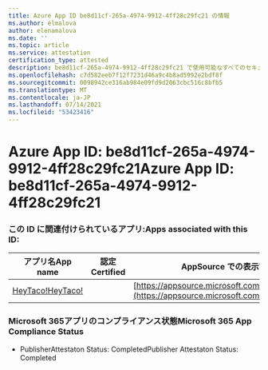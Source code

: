 ```yaml
---
title: Azure App ID be8d11cf-265a-4974-9912-4ff28c29fc21 の情報
ms.author: elmalova
author: elenamalova
ms.date: ''
ms.topic: article
ms.service: attestation
certification_type: attested
description: be8d11cf-265a-4974-9912-4ff28c29fc21 で使用可能なすべてのセキュリティおよびコンプライアンス情報。
ms.openlocfilehash: c7d582eeb7f12f7231d46a9c4b8ad5992e2bdf8f
ms.sourcegitcommit: 0098942ce316ab984e09fd9d2063cbc516c8bfb5
ms.translationtype: MT
ms.contentlocale: ja-JP
ms.lasthandoff: 07/14/2021
ms.locfileid: "53423416"
---
```

# <a name="azure-app-id-be8d11cf-265a-4974-9912-4ff28c29fc21"></a><span data-ttu-id="18829-103">Azure App ID: be8d11cf-265a-4974-9912-4ff28c29fc21</span><span class="sxs-lookup"><span data-stu-id="18829-103">Azure App ID: be8d11cf-265a-4974-9912-4ff28c29fc21</span></span>


### <a name="apps-associated-with-this-id"></a><span data-ttu-id="18829-104">この ID に関連付けられているアプリ:</span><span class="sxs-lookup"><span data-stu-id="18829-104">Apps associated with this ID:</span></span>
| <span data-ttu-id="18829-105">**アプリ名**</span><span class="sxs-lookup"><span data-stu-id="18829-105">**App name**</span></span> | <span data-ttu-id="18829-106">**認定**</span><span class="sxs-lookup"><span data-stu-id="18829-106">**Certified**</span></span> | <span data-ttu-id="18829-107">**AppSource での表示**</span><span class="sxs-lookup"><span data-stu-id="18829-107">**View in AppSource**</span></span> |
|-|-|-|
| [<span data-ttu-id="18829-108">HeyTaco!</span><span class="sxs-lookup"><span data-stu-id="18829-108">HeyTaco!</span></span>](https://docs.microsoft.com/en-us/microsoft-365-app-certification/forward/WA200001346) |  | [https://appsource.microsoft.com/product/office/WA200001346](https://appsource.microsoft.com/product/office/WA200001346) |

### <a name="microsoft-365-app-compliance-status"></a><span data-ttu-id="18829-109">Microsoft 365アプリのコンプライアンス状態</span><span class="sxs-lookup"><span data-stu-id="18829-109">Microsoft 365 App Compliance Status</span></span>
- <span data-ttu-id="18829-110">PublisherAttestaton Status: Completed</span><span class="sxs-lookup"><span data-stu-id="18829-110">Publisher Attestaton Status: Completed</span></span>
